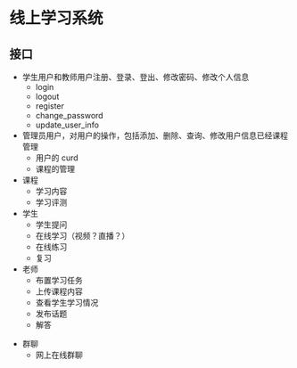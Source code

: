 # 线上学习系统

## 接口

* 学生用户和教师用户注册、登录、登出、修改密码、修改个人信息
    - login
    - logout
    - register
    - change_password
    - update_user_info
* 管理员用户，对用户的操作，包括添加、删除、查询、修改用户信息已经课程管理
    - 用户的 curd
    - 课程的管理
* 课程
    - 学习内容
    - 学习评测
* 学生
    - 学生提问
    - 在线学习（视频？直播？）
    - 在线练习
    - 复习
* 老师
    - 布置学习任务
    - 上传课程内容
    - 查看学生学习情况
    - 发布话题
    - 解答
- 群聊
    - 网上在线群聊
